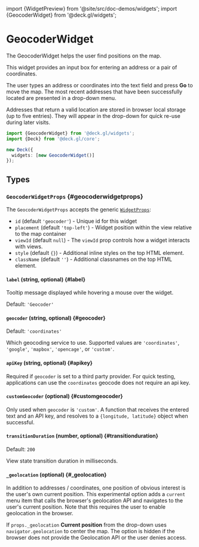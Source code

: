import {WidgetPreview} from '@site/src/doc-demos/widgets';
import {GeocoderWidget} from '@deck.gl/widgets';

# GeocoderWidget

The GeocoderWidget helps the user find positions on the map.

This widget provides an input box for entering an address or a pair of coordinates.

The user types an address or coordinates into the text field and press **Go** to move the map.  The most recent addresses that have been successfully located are  presented in a drop-down menu. 

Addresses that return a valid location are stored in browser local storage (up to five entries). They will appear in the drop-down for quick re-use during later visits.

<WidgetPreview cls={GeocoderWidget}/>

```ts
import {GeocoderWidget} from '@deck.gl/widgets';
import {Deck} from '@deck.gl/core';

new Deck({
  widgets: [new GeocoderWidget()]
});
```

## Types

### `GeocoderWidgetProps` {#geocoderwidgetprops}

The `GeocoderWidgetProps` accepts the generic [`WidgetProps`](../core/widget.md#widgetprops):

- `id` (default `'geocoder'`) -  Unique id for this widget
- `placement` (default `'top-left'`) - Widget position within the view relative to the map container
- `viewId` (default `null`) - The `viewId` prop controls how a widget interacts with views. 
- `style` (default `{}`) - Additional inline styles on the top HTML element.
- `className` (default `''`) - Additional classnames on the top HTML element.

#### `label` (string, optional) {#label}

Tooltip message displayed while hovering a mouse over the widget.

Default: `'Geocoder'`

#### `geocoder` (string, optional) {#geocoder}

Default: `'coordinates'`

Which geocoding service to use. Supported values are `'coordinates'`, `'google'`, `'mapbox'`, `'opencage'`, or `'custom'`.

#### `apiKey` (string, optional) {#apikey}

Required if `geocoder` is set to a third party provider. For quick testing, applications can use the  `coordinates` geocode does not require an api key.

#### `customGeocoder` (optional) {#customgeocoder}

Only used when `geocoder` is `'custom'`. A function that receives the entered text and an API key, and resolves to a `{longitude, latitude}` object when successful.

#### `transitionDuration` (number, optional) {#transitionduration}

Default: `200`

View state transition duration in milliseconds.

#### `_geolocation` (optional) {#_geolocation}

In addition to addresses / coordinates, one position of obvious interest is the user's own current position. This experimental option adds a `current` menu item that calls the browser's geolocation API and navigates to the user's current position. Note that this requires the user to enable geolocation in the browser.

If `props._geolocation` **Current position** from the drop-down uses `navigator.geolocation` to center the map. The option is hidden if the browser does not provide the Geolocation API or the user denies access.

